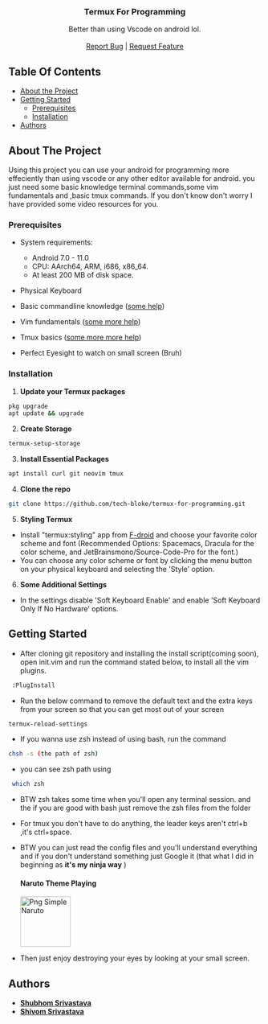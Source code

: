 <br/>
<p align="center">
  <h3 align="center">Termux For Programming</h3>
  <p align="center">
    Better than using Vscode on android lol.
    <br/>
    <br/>
    <a href="https://github.com//Termux For Programming/issues">Report Bug</a>
    |
    <a href="https://github.com//Termux For Programming/issues">Request Feature</a>
  </p>
</p>



## Table Of Contents

* [About the Project](#about-the-project)
* [Getting Started](#getting-started)
  * [Prerequisites](#prerequisites)
  * [Installation](#installation)
* [Authors](#authors)

## About The Project

Using this project you can use your android for programming more effeciently than using vscode or any other editor available for android.
you just need some basic knowledge terminal commands,some vim fundamentals and ,basic tmux commands. If you don't know don't worry I have provided some video resources for you.

### Prerequisites

* System requirements:
   * Android 7.0 - 11.0
   * CPU: AArch64, ARM, i686, x86_64.
   * At least 200 MB of disk space.

* Physical Keyboard

* Basic commandline knowledge (<a href="https://www.youtube.com/watch?v=W4gE8k2RE_s">some help</a>)

* Vim fundamentals (<a href="https://youtube.com/playlist?list=PL3cu45aM3C2DJVGfCjSBB1yD9YkC7q27-">some more help</a>)

* Tmux basics (<a href="https://www.youtube.com/watch?v=NZO8KjNbwJk">some more more help</a>)

* Perfect Eyesight to watch on small screen (Bruh)

### Installation

1. **Update your Termux packages**

```sh
pkg upgrade
apt update && upgrade
```
2. **Create Storage**

```sh
termux-setup-storage
```
3. **Install Essential Packages**

```sh
apt install curl git neovim tmux 
```

4. **Clone the repo**

```sh
git clone https://github.com/tech-bloke/termux-for-programming.git
```

5. **Styling Termux**

 * Install "termux:styling" app from [F-droid](https://f-droid.org/en/packages/com.termux.styling/ "F-droid") and choose your favorite color     scheme and font (Recommended Options: Spacemacs, Dracula for the color scheme, and JetBrainsmono/Source-Code-Pro for the font.)
 * You can choose any color scheme or font by clicking the menu button on your physical keyboard and selecting the 'Style' option.

6. **Some Additional Settings**

- In the settings disable 'Soft Keyboard Enable' and enable 'Soft Keyboard Only If No Hardware' options. 

## Getting Started

* After cloning git repository and installing the install script(coming soon), open init.vim and run the command stated below, to install all the vim plugins.
```sh
 :PlugInstall
```

 * Run the below command to remove the default text and the extra keys from your screen so that you can get most out of your screen

 ```sh
 termux-reload-settings
```

* If you wanna use zsh instead of using bash, run the command
 ```sh
 chsh -s (the path of zsh)
```
  * you can see zsh path using
```sh
 which zsh
 ```
   * BTW zsh takes some time when you'll open any terminal session. and the if you are good with bash just remove the zsh files from the folder
 * For tmux you don't have to do anything, the leader keys aren't ctrl+b ,it's ctrl+space. 

 * BTW you can just read the config files and you'll understand everything and if you don't understand something just Google it (that what I did in beginning as **it's my ninja way** )
 
     <h4 align="left"> Naruto Theme Playing </h4>
    <a href="https://www.freeiconspng.com/img/14693" title="Image from freeiconspng.com"><img src="https://www.freeiconspng.com/uploads/naruto-icon-16.png" width="100" alt="Png Simple Naruto" /></a>
* Then just enjoy destroying your eyes by looking at your small screen.

## Authors

*  **[Shubhom Srivastava](https://github.com/tech-bloke)**
*  **[Shivom Srivastava](https://github.com/Guchii)**
